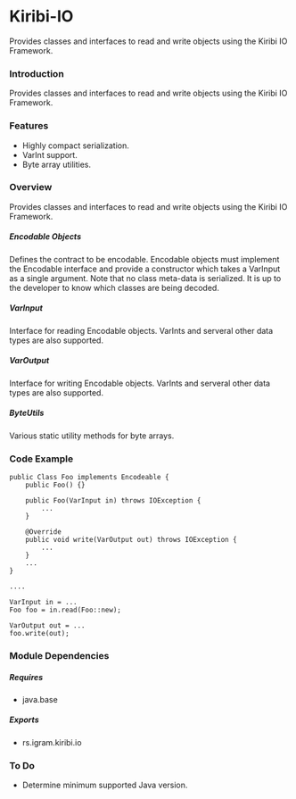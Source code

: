 # Kiribi-IO
Provides classes and interfaces to read and write objects using the Kiribi IO Framework.

### Introduction
Provides classes and interfaces to read and write objects using the Kiribi IO Framework.

### Features
* Highly compact serialization.
* VarInt support.
* Byte array utilities.

### Overview
Provides classes and interfaces to read and write objects using the Kiribi IO Framework.

##### Encodable Objects
Defines the contract to be encodable. Encodable objects must implement the Encodable interface and provide a constructor which takes a VarInput as a single argument. Note that no class meta-data is serialized. It is up to the developer to know which classes are being decoded.

##### VarInput
Interface for reading Encodable objects. VarInts and serveral other data types are also supported.

##### VarOutput
Interface for writing Encodable objects. VarInts and serveral other data types are also supported.

##### ByteUtils
Various static utility methods for byte arrays.

### Code Example

 	public Class Foo implements Encodeable {
    	public Foo() {}
 
    	public Foo(VarInput in) throws IOException {
          	...
        }
 
        @Override
        public void write(VarOutput out) throws IOException {
          	...
        }
        ...
    }
 
    ....
 
    VarInput in = ...
    Foo foo = in.read(Foo::new);
    
    VarOutput out = ...
    foo.write(out);


### Module Dependencies
##### Requires
* java.base

##### Exports
* rs.igram.kiribi.io

### To Do
* Determine minimum supported Java version.
